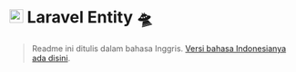 # <img src="https://seeklogo.com/images/L/laravel-logo-9B01588B1F-seeklogo.com.png" width="24px"> Laravel Entity 🛸

> Readme ini ditulis dalam bahasa Inggris. [Versi bahasa Indonesianya ada disini](https://github.com/bukankalengkaleng/laravel-entity/blob/master/README.md).
